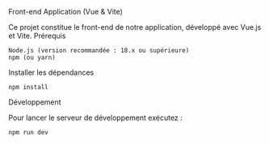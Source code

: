 Front-end Application (Vue & Vite)

Ce projet constitue le front-end de notre application, développé avec Vue.js et Vite.
Prérequis

    Node.js (version recommandée : 18.x ou supérieure)
    npm (ou yarn)

Installer les dépendances

    npm install

Développement

Pour lancer le serveur de développement exécutez :

    npm run dev


